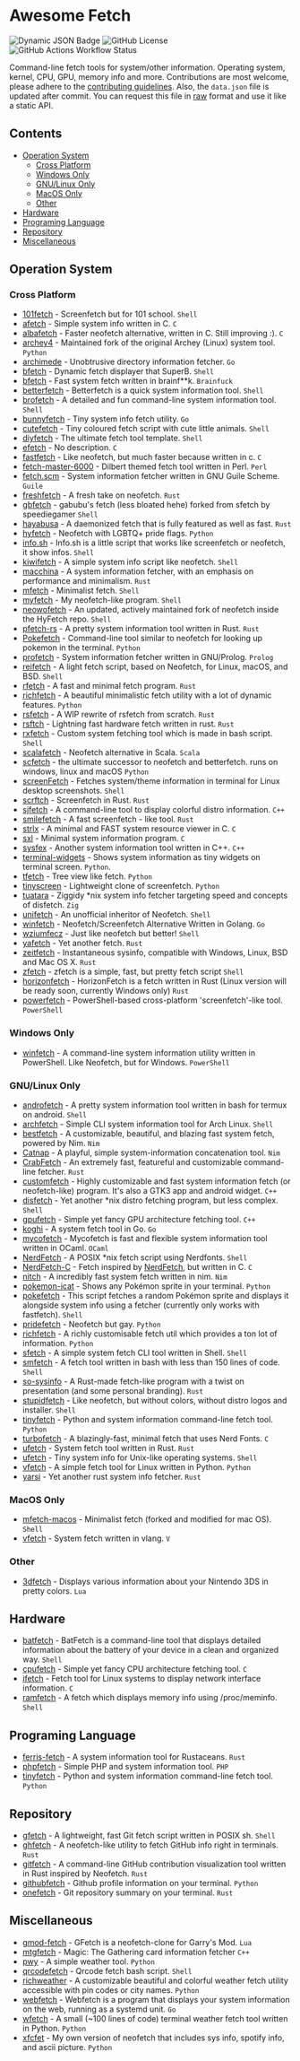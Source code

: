 # Awesome Fetch

![Dynamic JSON Badge](https://img.shields.io/badge/dynamic/json?url=https%3A%2F%2Fraw.githubusercontent.com%2Fbeucismis%2Fawesome-fetch%2Frefs%2Fheads%2Fmain%2Fdata.json&query=total&label=tools)
![GitHub License](https://img.shields.io/github/license/beucismis/awesome-fetch)
![GitHub Actions Workflow Status](https://img.shields.io/github/actions/workflow/status/beucismis/awesome-fetch/main.yml)

Command-line fetch tools for system/other information. Operating system, kernel, CPU, GPU, memory info and more. Contributions are most welcome, please adhere to the [contributing guidelines](CONTRIBUTING.md). Also, the `data.json` file is updated after commit. You can request this file in [raw](https://raw.githubusercontent.com/beucismis/awesome-fetch/refs/heads/main/data.json) format and use it like a static API.

## Contents

- [Operation System](#operation-system)
  - [Cross Platform](#cross-platform)
  - [Windows Only](#windows-only)
  - [GNU/Linux Only](#gnulinux-only)
  - [MacOS Only](#macos-only)
  - [Other](#other)
- [Hardware](#hardware)
- [Programing Language](#programing-language)
- [Repository](#repository)
- [Miscellaneous](#miscellaneous)

## Operation System

### Cross Platform

- [101fetch](https://github.com/salaaad2/101fetch) - Screenfetch but for 101 school. `Shell`
- [afetch](https://github.com/13-CF/afetch) - Simple system info written in C. `C`
- [albafetch](https://github.com/alba4k/albafetch) - Faster neofetch alternative, written in C. Still improving :). `C`
- [archey4](https://github.com/HorlogeSkynet/archey4) - Maintained fork of the original Archey (Linux) system tool. `Python`
- [archimede](https://github.com/gennaro-tedesco/archimede) - Unobtrusive directory information fetcher. `Go`
- [bfetch](https://github.com/NNBnh/bfetch) - Dynamic fetch displayer that SuperB. `Shell`
- [bfetch](https://github.com/xlsft/bfetch) - Fast system fetch written in brainf**k. `Brainfuck`
- [betterfetch](https://github.com/sctech-tr/betterfetch) - Betterfetch is a quick system information tool.  `Shell`
- [brofetch](https://github.com/ufuayk/brofetch) - A detailed and fun command-line system information tool. `Shell`
- [bunnyfetch](https://github.com/Rosettea/bunnyfetch) - Tiny system info fetch utility. `Go`
- [cutefetch](https://github.com/cybardev/cutefetch) - Tiny coloured fetch script with cute little animals. `Shell`
- [diyfetch](https://github.com/info-mono/diyfetch) - The ultimate fetch tool template. `Shell`
- [efetch](https://github.com/NoSequel/efetch) - No description. `C`
- [fastfetch](https://github.com/fastfetch-cli/fastfetch) - Like neofetch, but much faster because written in c. `C`
- [fetch-master-6000](https://github.com/anhsirk0/fetch-master-6000) - Dilbert themed fetch tool written in Perl. `Perl`
- [fetch.scm](https://github.com/KikyTokamuro/fetch.scm) - System information fetcher written in GNU Guile Scheme. `Guile`
- [freshfetch](https://github.com/K4rakara/freshfetch) - A fresh take on neofetch. `Rust`
- [gbfetch](https://github.com/GabubuAvailable/gbfetch) - gabubu's fetch (less bloated hehe) forked from sfetch by speediegamer `Shell`
- [hayabusa](https://github.com/Notarin/hayabusa) - A daemonized fetch that is fully featured as well as fast. `Rust`
- [hyfetch](https://github.com/hykilpikonna/hyfetch) - Neofetch with LGBTQ+ pride flags. `Python`
- [info.sh](https://github.com/bc1bb/info.sh) - Info.sh is a little script that works like screenfetch or neofetch, it show infos. `Shell`
- [kiwifetch](https://github.com/Bitskiwi/kiwifetch) - A simple system info script like neofetch. `Shell`
- [macchina](https://github.com/Macchina-CLI/macchina) - A system information fetcher, with an emphasis on performance and minimalism. `Rust`
- [mfetch](https://github.com/rachelambda/mfetch) - Minimalist fetch. `Shell`
- [myfetch](https://github.com/Pippadi/myfetch) - My neofetch-like program. `Shell`
- [neowofetch](https://github.com/hykilpikonna/hyfetch#running-updated-original-neofetch) - An updated, actively maintained fork of neofetch inside the HyFetch repo. `Shell`
- [pfetch-rs](https://github.com/Gobidev/pfetch-rs) - A pretty system information tool written in Rust. `Rust`
- [Pokefetch](https://github.com/rmccorm4/Pokefetch) - Command-line tool similar to neofetch for looking up pokemon in the terminal. `Python`
- [profetch](https://github.com/RustemB/profetch) - System information fetcher written in GNU/Prolog. `Prolog`
- [reifetch](https://github.com/OkaVatti/reifetch) - A light fetch script, based on Neofetch, for Linux, macOS, and BSD. `Shell`
- [rfetch](https://github.com/kamui-fin/rfetch) - A fast and minimal fetch program. `Rust`
- [richfetch](https://github.com/Rizen54/richfetch) - A beautiful minimalistic fetch utility with a lot of dynamic features. `Python`
- [rsfetch](https://github.com/Phate6660/rsfetch) - A WIP rewrite of rsfetch from scratch. `Rust`
- [rsftch](https://github.com/charklie/rsftch) - Lightning fast hardware fetch written in rust. `Rust`
- [rxfetch](https://github.com/Mangeshrex/rxfetch) - Custom system fetching tool which is made in bash script. `Shell`
- [scalafetch](https://github.com/Phate6660/scalafetch) - Neofetch alternative in Scala. `Scala`
- [scfetch](https://github.com/sctech-tr/scfetch) - the ultimate successor to neofetch and betterfetch. runs on windows, linux and macOS `Python`
- [screenFetch](https://github.com/KittyKatt/screenFetch) - Fetches system/theme information in terminal for Linux desktop screenshots. `Shell`
- [scrftch](https://github.com/wezm/scrftch) - Screenfetch in Rust. `Rust`
- [sjfetch](https://github.com/855309/sjfetch) - A command-line tool to display colorful distro information. `C++`
- [smilefetch](https://github.com/ashedapuppy/smilefetch) -  A fast screenfetch - like tool. `Rust`
- [strlx](https://github.com/stx3plus1/strlx) -  A minimal and FAST system resource viewer in C. `C`
- [sxl](https://github.com/stx3plus1/sxl) - Minimal system information program. `C`
- [sysfex](https://github.com/mehedirm6244/sysfex) - Another system information tool written in C++. `C++`
- [terminal-widgets](https://github.com/imegeek/terminal-widgets) - Shows system information as tiny widgets on terminal screen. `Python`.
- [tfetch](https://github.com/EndOfLine-py/tfetch) - Tree view like fetch. `Python`
- [tinyscreen](https://github.com/pbkangafoo/tinyscreen) - Lightweight clone of screenfetch. `Python`
- [tuatara](https://github.com/q60/tuatara) - Ziggidy \*nix system info fetcher targeting speed and concepts of disfetch. `Zig`
- [unifetch](https://github.com/nmimusic/unifetch) - An unofficial inheritor of Neofetch. `Shell`
- [winfetch](https://github.com/M4cs/winfetch) - Neofetch/Screenfetch Alternative Written in Golang. `Go`
- [wziumfecz](https://github.com/workonfire/wziumfecz) -  Just like neofetch but better! `Shell`
- [yafetch](https://github.com/yrwq/yafetch) - Yet another fetch. `Rust`
- [zeitfetch](https://github.com/nidnogg/zeitfetch) - Instantaneous sysinfo, compatible with Windows, Linux, BSD and Mac OS X. `Rust`
- [zfetch](https://github.com/emilydaemon/zfetch) - zfetch is a simple, fast, but pretty fetch script `Shell`
- [horizonfetch](https://github.com/horizonwiki/horizonfetch) - HorizonFetch is a fetch written in Rust (Linux version will be ready soon, currently Windows only) `Rust`
- [powerfetch](https://github.com/jantari/powerfetch) - PowerShell-based cross-platform 'screenfetch'-like tool. `PowerShell`

### Windows Only

- [winfetch](https://github.com/lptstr/winfetch) - A command-line system information utility written in PowerShell. Like Neofetch, but for Windows. `PowerShell`

### GNU/Linux Only

- [androfetch](https://github.com/laraib07/androfetch) - A pretty system information tool written in bash for termux on android. `Shell`
- [archfetch](https://github.com/xxczaki/archfetch) - Simple CLI system information tool for Arch Linux. `Shell`
- [bestfetch](https://gitlab.com/Maxb0tbeep/bestfetch) - A customizable, beautiful, and blazing fast system fetch, powered by Nim. `Nim`
- [Catnap](https://github.com/iinsertNameHere/catnap) - A playful, simple system-information concatenation tool. `Nim`
- [CrabFetch](https://github.com/LivacoNew/CrabFetch) - An extremely fast, featureful and customizable command-line fetcher. `Rust`
- [customfetch](https://github.com/Toni500github/customfetch) - Highly customizable and fast system information fetch (or neofetch-like) program. It's also a GTK3 app and android widget. `C++`
- [disfetch](https://github.com/q60/disfetch) - Yet another \*nix distro fetching program, but less complex. `Shell`
- [gpufetch](https://github.com/Dr-Noob/gpufetch) - Simple yet fancy GPU architecture fetching tool. `C++`
- [koghi](https://github.com/if-not-nil/koghi) - A system fetch tool in Go. `Go`
- [mycofetch](https://github.com/orest58008/mycofetch) - Mycofetch is fast and flexible system information tool written in OCaml. `OCaml`
- [NerdFetch](https://codeberg.org/thatonecalculator/NerdFetch) - A POSIX \*nix fetch script using Nerdfonts. `Shell`
- [NerdFetch-C](https://github.com/AnmiTaliDev/NerdFetch-c) - Fetch inspired by [NerdFetch](https://codeberg.org/thatonecalculator/NerdFetch), but written in C. `C`
- [nitch](https://github.com/ssleert/nitch) - A incredibly fast system fetch written in nim. `Nim`
- [pokemon-icat](https://github.com/aflaag/pokemon-icat) - Shows any Pokémon sprite in your terminal. `Python`
- [pokefetch](https://github.com/Discomanfulanito/pokefetch) - This script fetches a random Pokémon sprite and displays it alongside system info using a fetcher (currently only works with fastfetch). `Shell`
- [pridefetch](https://github.com/cartoon-raccoon/pridefetch) - Neofetch but gay. `Python`
- [richfetch](https://github.com/Rizen54/richfetch) - A richly customisable fetch util which provides a ton lot of information. `Python`
- [sfetch](https://github.com/Frolleks/sfetch) - A simple system fetch CLI tool written in Shell. `Shell`
- [smfetch](https://github.com/agahemir/smfetch) - A fetch tool written in bash with less than 150 lines of code. `Shell`
- [so-sysinfo](https://github.com/solaaradotnet/so-sysinfo) - A Rust-made fetch-like program with a twist on presentation (and some personal branding). `Rust`
- [stupidfetch](https://github.com/000rosiu/stupidfetch) - Like neofetch, but without colors, without distro logos and installer. `Shell`
- [tinyfetch](https://github.com/beucismis/tinyfetch) - Python and system information command-line fetch tool. `Python`
- [turbofetch](https://github.com/ajTronic/turbofetch) - A blazingly-fast, minimal fetch that uses Nerd Fonts. `C`
- [ufetch](https://github.com/tyroruyk/ufetch) - System fetch tool written in Rust. `Rust`
- [ufetch](https://gitlab.com/jschx/ufetch) - Tiny system info for Unix-like operating systems. `Shell`
- [vfetch](https://github.com/Lorago/vfetch) - A simple fetch tool for Linux written in Python. `Python`
- [yarsi](https://github.com/LinuxNerdBTW/yarsi) - Yet another rust system info fetcher. `Rust`

### MacOS Only

- [mfetch-macos](https://github.com/TechWiz-3/mfetch-macos) - Minimalist fetch (forked and modified for mac OS). `Shell`
- [vfetch](https://github.com/carlosqsilva/vfetch) - System fetch written in vlang. `V`

### Other

- [3dfetch](https://github.com/aliceinpalth/3dfetch) - Displays various information about your Nintendo 3DS in pretty colors. `Lua`

## Hardware

- [batfetch](https://github.com/ashish-kus/batfetch) - BatFetch is a command-line tool that displays detailed information about the battery of your device in a clean and organized way. `Shell`
- [cpufetch](https://github.com/Dr-Noob/cpufetch) - Simple yet fancy CPU architecture fetching tool. `C`
- [ifetch](https://github.com/deivshon/ifetch) - Fetch tool for Linux systems to display network interface information. `C`
- [ramfetch](https://codeberg.org/jahway603/ramfetch) - A fetch which displays memory info using /proc/meminfo. `Shell`

## Programing Language

- [ferris-fetch](https://github.com/irevenko/ferris-fetch) - A system information tool for Rustaceans. `Rust`
- [phpfetch](https://github.com/efectn/phpfetch) - Simple PHP and system information tool. `PHP`
- [tinyfetch](https://github.com/beucismis/tinyfetch) - Python and system information command-line fetch tool. `Python`

## Repository

- [gfetch](https://github.com/kiedtl/gfetch) - A lightweight, fast Git fetch script written in POSIX sh. `Shell`
- [ghfetch](https://github.com/SafarSoFar/ghfetch) - A neofetch-like utility to fetch GitHub info right in terminals. `Rust`
- [gitfetch](https://github.com/FabricSoul/gitfetch) - A command-line GitHub contribution visualization tool written in Rust inspired by Neofetch. `Rust`
- [githubfetch](https://github.com/isa-programmer/githubfetch) - Github profile information on your terminal. `Python`
- [onefetch](https://github.com/o2sh/onefetch) - Git repository summary on your terminal. `Rust`

## Miscellaneous

- [gmod-fetch](https://github.com/garryspins/gmod-fetch) - GFetch is a neofetch-clone for Garry's Mod. `Lua`
- [mtgfetch](https://github.com/monteluka/mtgfetch) - Magic: The Gathering card information fetcher `C++`
- [pwy](https://github.com/egargo/pwygit) - A simple weather tool. `Python`
- [qrcodefetch](https://codeberg.org/ldm/qrcodefetch) - Qrcode fetch bash script. `Shell`
- [richweather](https://github.com/Rizen54/richweather) - A customizable beautiful and colorful weather fetch utility accessible with pin codes or city names. `Python`
- [webfetch](https://github.com/ensomnatt/webfetch) - Webfetch is a program that displays your system information on the web, running as a systemd unit. `Go` 
- [wfetch](https://github.com/igormako/wfetch) - A small (~100 lines of code) terminal weather fetch tool written in Python. `Python`
- [xfcfet](https://github.com/xfcisco/xfcfet) - My own version of neofetch that includes sys info, spotify info, and ascii picture. `Python`

